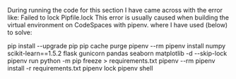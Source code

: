 During running the code for this section I have came across with the error like: Failed to lock Pipfile.lock
This error is usually caused when building the virtual environment on CodeSpaces with pipenv. where I have used (below) to solve:

<!-- pip install --upgrade pip
pip cache purge
pipenv --rm
pipenv install awsebcli --dev --verbose
pipenv shell
pipenv install numpy scikit-learn==0.24.2 flask 
pipenv lock -->


pip install --upgrade pip
pip cache purge
pipenv --rm
pipenv install numpy scikit-learn==1.5.2 flask gunicorn pandas seaborn matplotlib -d --skip-lock
pipenv run python -m pip freeze > requirements.txt
pipenv --rm 
pipenv install -r requirements.txt
pipenv lock
pipenv shell